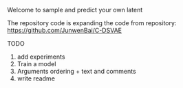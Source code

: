 Welcome to sample and predict your own latent


The repository code is expanding the code from repository: https://github.com/JunwenBai/C-DSVAE


TODO 

1. add experiments
2. Train a model 
3. Arguments ordering + text and comments 
4. write readme 